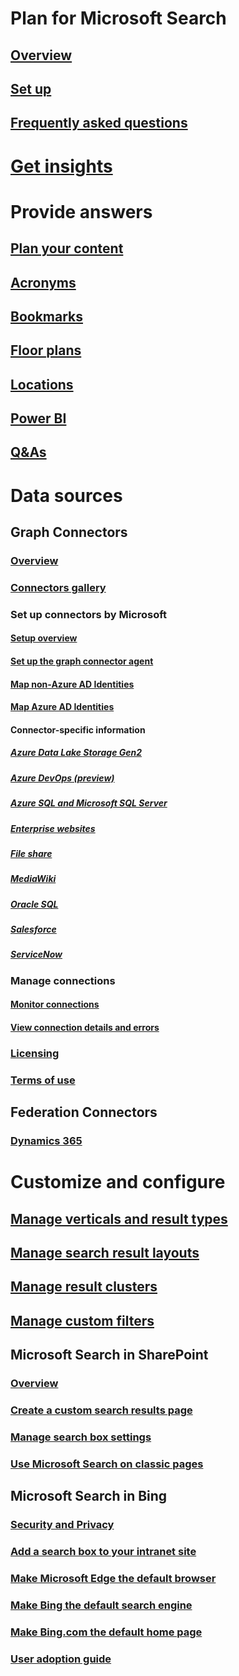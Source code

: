 # Plan for Microsoft Search
## [Overview](overview-microsoft-search.md)
## [Set up](setup-microsoft-search.md)
## [Frequently asked questions](faqs.md)
# [Get insights](usage-reports.md)
# Provide answers
## [Plan your content](plan-your-content.md)
## [Acronyms](manage-acronyms.md)
## [Bookmarks](manage-bookmarks.md)
## [Floor plans](manage-floorplans.md)
## [Locations](manage-locations.md)
## [Power BI](manage-powerbi.md)
## [Q&As](manage-qas.md)
# Data sources
## Graph Connectors
### [Overview](connectors-overview.md)
### [Connectors gallery](connectors-gallery.md)
### Set up connectors by Microsoft
#### [Setup overview](configure-connector.md)
#### [Set up the graph connector agent](graph-connector-agent.md)
#### [Map non-Azure AD Identities](map-non-aad.md)
#### [Map Azure AD Identities](map-aad.md)
#### Connector-specific information
##### [Azure Data Lake Storage Gen2](azure-data-lake-connector.md)
##### [Azure DevOps (preview)](azure-devops-connector.md)
##### [Azure SQL and Microsoft SQL Server](MSSQL-connector.md)
##### [Enterprise websites](enterprise-web-connector.md)
##### [File share](fileshare-connector.md)
##### [MediaWiki](mediawiki-connector.md)
##### [Oracle SQL](OracleSQL-connector.md)
##### [Salesforce](salesforce-connector.md)
##### [ServiceNow](servicenow-knowledge-connector.md)
### Manage connections
#### [Monitor connections](manage-connector.md)
#### [View connection details and errors](connector-details-errors.md)
### [Licensing](licensing.md)
### [Terms of use](terms-of-use.md)
## Federation Connectors
### [Dynamics 365](manage-dynamics365.md)
# Customize and configure
## [Manage verticals and result types](customize-search-page.md)
## [Manage search result layouts](customize-results-layout.md)
## [Manage result clusters](result-cluster.md)
## [Manage custom filters](custom-filters.md)
## Microsoft Search in SharePoint
### [Overview](get-started-search-in-sharepoint-online.md)
### [Create a custom search results page](create-search-results-pages.md)
### [Manage search box settings](manage-spo-search-box.md)
### [Use Microsoft Search on classic pages](manage-classic-spo-pages.md)
## Microsoft Search in Bing
### [Security and Privacy](security-for-search.md)
### [Add a search box to your intranet site](add-a-search-box-to-your-intranet-site.md)
### [Make Microsoft Edge the default browser](/deployedge/edge-default-browser)
### [Make Bing the default search engine](set-default-search-engine.md)
### [Make Bing.com the default home page](set-default-homepage.md)
### [User adoption guide](user-adoption-guide.md)
